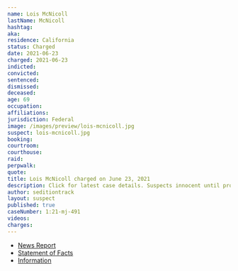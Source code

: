 ```yaml
---
name: Lois McNicoll
lastName: McNicoll
hashtag:
aka:
residence: California
status: Charged
date: 2021-06-23
charged: 2021-06-23
indicted:
convicted:
sentenced:
dismissed:
deceased:
age: 69
occupation:
affiliations:
jurisdiction: Federal
image: /images/preview/lois-mcnicoll.jpg
suspect: lois-mcnicoll.jpg
booking:
courtroom:
courthouse:
raid:
perpwalk:
quote:
title: Lois McNicoll charged on June 23, 2021
description: Click for latest case details. Suspects innocent until proven guilty.
author: seditiontrack
layout: suspect
published: true
caseNumber: 1:21-mj-491
videos:
charges:
---
```

- [News Report](https://www.msn.com/en-us/news/crime/la-county-employee-charged-for-allegedly-breaching-capitol/ar-AALyJCO)
- [Statement of Facts](https://www.justice.gov/usao-dc/case-multi-defendant/file/1412491/download)
- [Information](https://www.justice.gov/usao-dc/case-multi-defendant/file/1415811/download)
